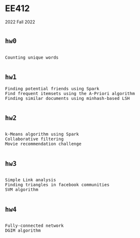 # EE412
2022 Fall 2022
<pre>
<h2>hw0</h2>
Counting unique words

<h2>hw1</h2>Finding potential friends using Spark
Find frequent itemsets using the A-Priori algorithm
Finding similar documents using minhash-based LSH

<h2>hw2</h2>
k-Means algorithm using Spark
Collaborative filtering
Movie recommendation challenge

<h2>hw3</h2>
Simple Link analysis
Finding triangles in facebook communities
SVM algorithm

<h2>hw4</h2>
Fully-connected network
DGIM algorithm
</pre>
